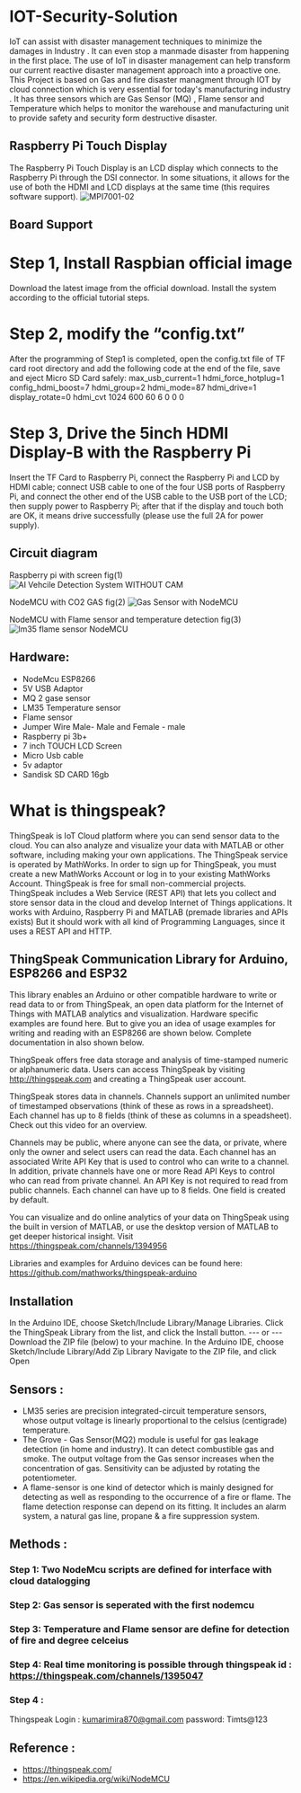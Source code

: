 # IOT-Security-Solution
IoT can assist with disaster management techniques to minimize the damages in Industry . It can even stop a manmade disaster from happening in the first place. The use of IoT in disaster management can help transform our current reactive disaster management approach into a proactive one.
This Project is based on Gas and fire disaster managment through IOT by cloud connection which is very essential for today's manufacturing industry . It has three sensors which are Gas Sensor (MQ) , Flame sensor and Temperature which helps to monitor the warehouse and manufacturing unit to provide safety and security form destructive disaster.
## Raspberry Pi Touch Display
The Raspberry Pi Touch Display is an LCD display which connects to the Raspberry Pi through the DSI connector. In some situations, it allows for the use of both the HDMI and LCD displays at the same time (this requires software support).
![MPI7001-02](https://user-images.githubusercontent.com/42414598/139531359-9877cb44-d8b9-4d0e-bde0-3d61ff9f2ede.jpg)


## Board Support
# Step 1, Install Raspbian official image
Download the latest image from the official download.
Install the system according to the official tutorial steps.
# Step 2, modify the “config.txt”
After the programming of Step1 is completed, open the config.txt file of TF card root directory and
add the following code at the end of the file, save and eject Micro SD Card safely:
max_usb_current=1
hdmi_force_hotplug=1
config_hdmi_boost=7
hdmi_group=2
hdmi_mode=87
hdmi_drive=1
display_rotate=0
hdmi_cvt 1024 600 60 6 0 0 0
# Step 3, Drive the 5inch HDMI Display-B with the Raspberry Pi
Insert the TF Card to Raspberry Pi, connect the Raspberry Pi and LCD by HDMI cable; connect USB cable to one of the four USB ports of Raspberry Pi,
and connect the other end of the USB cable to the USB port of the LCD; then supply power to Raspberry Pi; after that if the display and touch both are OK,
it means drive successfully (please use the full 2A for power supply).


## Circuit diagram
Raspberry pi with screen fig(1)
![AI Vehcile Detection System WITHOUT CAM](https://user-images.githubusercontent.com/42414598/137718894-d8c533b8-f98e-432d-b8ac-e735b715563c.jpg)

NodeMCU with CO2 GAS fig(2)
![Gas Sensor with NodeMCU](https://user-images.githubusercontent.com/42414598/137718902-c79faed1-f30f-47b2-adda-fd01ca214f9f.jpg)

NodeMCU with Flame sensor and temperature detection fig(3)
![lm35 flame sensor NodeMCU](https://user-images.githubusercontent.com/42414598/137718903-9bfe3e93-4ed0-467f-9423-7a46cddd43a0.jpg)

## Hardware:
* NodeMcu ESP8266
* 5V USB Adaptor 
* MQ 2 gase sensor 
* LM35 Temperature sensor 
* Flame sensor 
* Jumper Wire Male- Male and Female - male 
* Raspberry pi 3b+
* 7 inch TOUCH LCD Screen 
* Micro Usb cable 
* 5v adaptor 
* Sandisk SD CARD 16gb  

# What is thingspeak?
ThingSpeak is IoT Cloud platform where you can send sensor data to the cloud. You can also analyze and visualize your data with MATLAB or other software, including making your own applications.
The ThingSpeak service is operated by MathWorks. In order to sign up for ThingSpeak, you must create a new MathWorks Account or log in to your existing MathWorks Account.
ThingSpeak is free for small non-commercial projects.
ThingSpeak includes a Web Service (REST API) that lets you collect and store sensor data in the cloud and develop Internet of Things applications. It works with Arduino, Raspberry Pi and MATLAB (premade libraries and APIs exists) But it should work with all kind of Programming Languages, since it uses a REST API and HTTP.
## ThingSpeak Communication Library for Arduino, ESP8266 and ESP32
This library enables an Arduino or other compatible hardware to write or read data to or from ThingSpeak, an open data platform for the Internet of Things with MATLAB analytics and visualization.
Hardware specific examples are found here. But to give you an idea of usage examples for writing and reading with an ESP8266 are shown below. Complete documentation in also shown below.

ThingSpeak offers free data storage and analysis of time-stamped numeric or alphanumeric data. Users can access ThingSpeak by visiting http://thingspeak.com and creating a ThingSpeak user account.

ThingSpeak stores data in channels. Channels support an unlimited number of timestamped observations (think of these as rows in a spreadsheet). Each channel has up to 8 fields (think of these as columns in a speadsheet). Check out this video for an overview.

Channels may be public, where anyone can see the data, or private, where only the owner and select users can read the data. Each channel has an associated Write API Key that is used to control who can write to a channel. In addition, private channels have one or more Read API Keys to control who can read from private channel. An API Key is not required to read from public channels. Each channel can have up to 8 fields. One field is created by default.

You can visualize and do online analytics of your data on ThingSpeak using the built in version of MATLAB, or use the desktop version of MATLAB to get deeper historical insight. 
Visit https://thingspeak.com/channels/1394956

Libraries and examples for Arduino devices can be found here: https://github.com/mathworks/thingspeak-arduino
## Installation
In the Arduino IDE, choose Sketch/Include Library/Manage Libraries. Click the ThingSpeak Library from the list, and click the Install button.
--- or ---
Download the ZIP file (below) to your machine.
In the Arduino IDE, choose Sketch/Include Library/Add Zip Library
Navigate to the ZIP file, and click Open

## Sensors :
* LM35 series are precision integrated-circuit temperature sensors, whose output voltage is linearly proportional to the celsius (centigrade) temperature.
* The Grove - Gas Sensor(MQ2) module is useful for gas leakage detection (in home and industry). It can detect combustible gas and smoke. The output voltage from the Gas sensor increases when the concentration of gas. Sensitivity can be adjusted by rotating the potentiometer. 
* A flame-sensor is one kind of detector which is mainly designed for detecting as well as responding to the occurrence of a fire or flame. The flame detection response can depend on its fitting. It includes an alarm system, a natural gas line, propane & a fire suppression system.

## Methods :
### Step 1: Two NodeMcu scripts are defined for interface with cloud datalogging 
### Step 2: Gas sensor is seperated with the first nodemcu 
### Step 3: Temperature and Flame sensor are define for detection of fire and degree celceius 
### Step 4: Real time monitoring is possible through thingspeak id : https://thingspeak.com/channels/1395047
### Step 4 : 
Thingspeak Login : kumarimira870@gmail.com
password: Timts@123

## Reference : 
* https://thingspeak.com/
* https://en.wikipedia.org/wiki/NodeMCU

